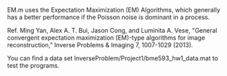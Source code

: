 EM.m uses the Expectation Maximization (EM) Algorithms, which generally has a better performance if the Poisson noise is dominant in a process.

Ref. Ming Yan, Alex A. T. Bui, Jason Cong, and  Luminita A. Vese, "General convergent expectation maximization (EM)-type algorithms for image reconstruction," Inverse Problems & Imaging 7, 1007-1029 (2013).

You can find a data set InverseProblem/Project1/bme593_hw1_data.mat to test the programs.
